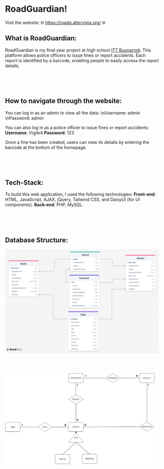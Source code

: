 # RoadGuardian!
Visit the website: 🌐 https://roadg.altervista.org/ 🌐

## What is RoadGuardian:
RoadGuardian is my final year project at high school [ITT Buonarroti](https://www.buonarroti.tn.it/).
This platform allows police officers to issue fines or report accidents.
Each report is identified by a barcode, enabling people to easily access the report details.

<br><br><br>

## How to navigate through the website:
You can log in as an admin to view all the data:
\nUsername: admin
\nPassword: admin

You can also log in as a police officer to issue fines or report accidents:
**Username**: Vigile4
**Password**: 123

Once a fine has been created, users can view its details by entering the barcode at the bottom of the homepage.

<br><br><br>

## Tech-Stack:
To build this web application, I used the following technologies:
**Front-end**: HTML, JavaScript, AJAX, jQuery, Tailwind CSS, and DaisyUI (for UI components).
**Back-end**: PHP, MySQL.

<br><br><br>

## Database Structure:
![drawSQL-image](Progettazione/Tables.png "Tables")

<br><br>

![drawSQL-image](Progettazione/ER-Model "ER-MODEL")


